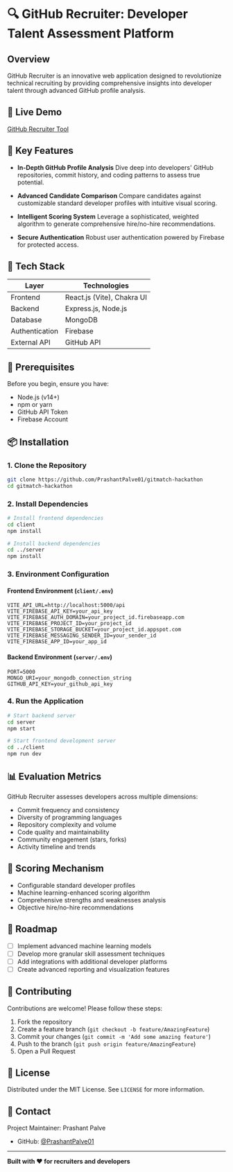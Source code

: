 # 🔍 GitHub Recruiter: Developer Talent Assessment Platform

## Overview

GitHub Recruiter is an innovative web application designed to revolutionize technical recruiting by providing comprehensive insights into developer talent through advanced GitHub profile analysis.

## 🔗 Live Demo

[GitHub Recruiter Tool](https://gitmatch-hackathon-frontend.onrender.com/)

## 🌟 Key Features

- **In-Depth GitHub Profile Analysis**
  Dive deep into developers' GitHub repositories, commit history, and coding patterns to assess true potential.

- **Advanced Candidate Comparison**
  Compare candidates against customizable standard developer profiles with intuitive visual scoring.

- **Intelligent Scoring System**
  Leverage a sophisticated, weighted algorithm to generate comprehensive hire/no-hire recommendations.

- **Secure Authentication**
  Robust user authentication powered by Firebase for protected access.

## 🚀 Tech Stack

| Layer          | Technologies               |
| -------------- | -------------------------- |
| Frontend       | React.js (Vite), Chakra UI |
| Backend        | Express.js, Node.js        |
| Database       | MongoDB                    |
| Authentication | Firebase                   |
| External API   | GitHub API                 |

## 🔧 Prerequisites

Before you begin, ensure you have:

- Node.js (v14+)
- npm or yarn
- GitHub API Token
- Firebase Account

## 📦 Installation

### 1. Clone the Repository

```bash
git clone https://github.com/PrashantPalve01/gitmatch-hackathon
cd gitmatch-hackathon
```

### 2. Install Dependencies

```bash
# Install frontend dependencies
cd client
npm install

# Install backend dependencies
cd ../server
npm install
```

### 3. Environment Configuration

#### Frontend Environment (`client/.env`)

```env
VITE_API_URL=http://localhost:5000/api
VITE_FIREBASE_API_KEY=your_api_key
VITE_FIREBASE_AUTH_DOMAIN=your_project_id.firebaseapp.com
VITE_FIREBASE_PROJECT_ID=your_project_id
VITE_FIREBASE_STORAGE_BUCKET=your_project_id.appspot.com
VITE_FIREBASE_MESSAGING_SENDER_ID=your_sender_id
VITE_FIREBASE_APP_ID=your_app_id
```

#### Backend Environment (`server/.env`)

```env
PORT=5000
MONGO_URI=your_mongodb_connection_string
GITHUB_API_KEY=your_github_api_key
```

### 4. Run the Application

```bash
# Start backend server
cd server
npm start

# Start frontend development server
cd ../client
npm run dev
```

## 📊 Evaluation Metrics

GitHub Recruiter assesses developers across multiple dimensions:

- Commit frequency and consistency
- Diversity of programming languages
- Repository complexity and volume
- Code quality and maintainability
- Community engagement (stars, forks)
- Activity timeline and trends

## 🎯 Scoring Mechanism

- Configurable standard developer profiles
- Machine learning-enhanced scoring algorithm
- Comprehensive strengths and weaknesses analysis
- Objective hire/no-hire recommendations

## 🔮 Roadmap

- [ ] Implement advanced machine learning models
- [ ] Develop more granular skill assessment techniques
- [ ] Add integrations with additional developer platforms
- [ ] Create advanced reporting and visualization features

## 🤝 Contributing

Contributions are welcome! Please follow these steps:

1. Fork the repository
2. Create a feature branch (`git checkout -b feature/AmazingFeature`)
3. Commit your changes (`git commit -m 'Add some amazing feature'`)
4. Push to the branch (`git push origin feature/AmazingFeature`)
5. Open a Pull Request

## 📄 License

Distributed under the MIT License. See `LICENSE` for more information.

## 📧 Contact

Project Maintainer: Prashant Palve

- GitHub: [@PrashantPalve01](https://github.com/PrashantPalve01)

---

**Built with ❤️ for recruiters and developers**
